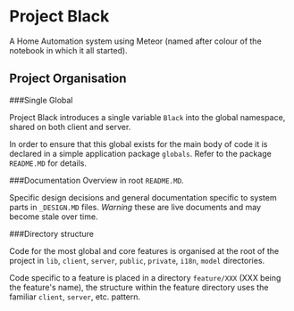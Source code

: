 Project Black
=============

A Home Automation system using Meteor (named after colour of the notebook in which it all started).

Project Organisation
--------------------

###Single Global

Project Black introduces a single variable `Black` into the global namespace, shared on both client and server. 

In order to ensure that this global exists for the main body of code it is declared in a simple application package
`globals`. Refer to the package `README.MD` for details.


###Documentation
Overview in root `README.MD`.

Specific design decisions and general documentation specific to system parts in `_DESIGN.MD` files.
*Warning* these are live documents and may become stale over time.

###Directory structure

Code for the most global and core features is organised at the root of the project in `lib`, `client`, `server`,
`public`, `private`, `i18n`, `model` directories.

Code specific to a feature is placed in a directory `feature/XXX` (XXX being the feature's name), the structure within
the feature directory uses the familiar `client`, `server`, etc. pattern.